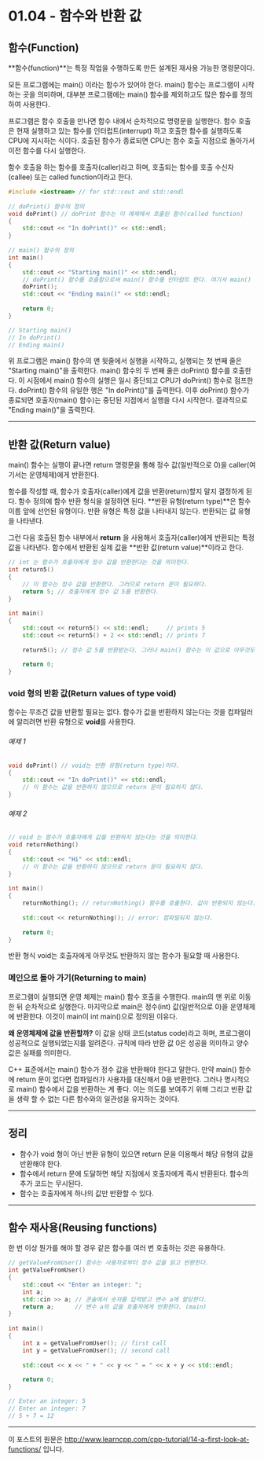 # 01.04 - 함수와 반환 값

## 함수(Function)

**함수(function)**는 특정 작업을 수행하도록 만든 설계된 재사용 가능한 명령문이다.

모든 프로그램에는 main() 이라는 함수가 있어야 한다. main() 함수는 프로그램이 시작하는 곳을 의미하며, 대부분 프로그램에는 main() 함수를 제외하고도 많은 함수를 정의하여 사용한다.

프로그램은 함수 호출을 만나면 함수 내에서 순차적으로 명령문을 실행한다. 함수 호출은 현재 실행하고 있는 함수를 인터럽트(interrupt) 하고 호출한 함수를 실행하도록 CPU에 지시하는 식이다. 호출된 함수가 종료되면 CPU는 함수 호출 지점으로 돌아가서 이전 함수를 다시 실행한다. 

함수 호출을 하는 함수를 호출자(caller)라고 하며, 호출되는 함수를 호출 수신자(callee) 또는 called function이라고 한다.

```cpp
#include <iostream> // for std::cout and std::endl
 
// doPrint() 함수의 정의
void doPrint() // doPrint 함수는 이 예제에서 호출된 함수(called function) 
{
    std::cout << "In doPrint()" << std::endl;
}
 
// main() 함수의 정의
int main()
{
    std::cout << "Starting main()" << std::endl;
    // doPrint() 함수를 호출함으로써 main() 함수를 인터럽트 한다. 여기서 main() 함수는 호출자(caller)
    doPrint();
    std::cout << "Ending main()" << std::endl;
 
    return 0;
}

// Starting main()
// In doPrint()
// Ending main()
```

위 프로그램은 main() 함수의 맨 윗줄에서 실행을 시작하고, 실행되는 첫 번째 줄은 "Starting main()"을 출력한다. main() 함수의 두 번째 줄은 doPrint() 함수를 호출한다. 이 시점에서 main() 함수의 실행은 일시 중단되고 CPU가 doPrint() 함수로 점프한다. doPrint() 함수의 유일한 행은 "In doPrint()"를 출력한다. 이후 doPrint() 함수가 종료되면 호출자(main() 함수)는 중단된 지점에서 실행을 다시 시작한다. 결과적으로 "Ending main()"을 출력한다.

---

## 반환 값(Return value)

main() 함수는 실행이 끝나면 return 명령문을 통해 정수 값(일반적으로 0)을 caller(여기서는 운영체제)에게 반환한다.

함수를 작성할 때, 함수가 호출자(caller)에게 값을 반환(return)할지 말지 결정하게 된다. 함수 정의에 함수 반환 형식을 설정하면  된다. **반환 유형(return type)**은 함수 이름 앞에 선언된 유형이다. 반환 유형은 특정 값을 나타내지 않는다. 반환되는 값 유형을 나타낸다.

그런 다음 호출된 함수 내부에서 **return** 을 사용해서 호출자(caller)에게 반환되는 특정 값을 나타낸다. 함수에서 반환된 실제 값을 **반환 값(return value)**이라고 한다.

```cpp
// int 는 함수가 호출자에게 정수 값을 반환한다는 것을 의미한다.
int return5()
{
    // 이 함수는 정수 값을 반환한다. 그러므로 return 문이 필요하다.
    return 5; // 호출자에게 정수 값 5를 반환한다.
}
 
int main()
{
    std::cout << return5() << std::endl;     // prints 5
    std::cout << return5() + 2 << std::endl; // prints 7
 
    return5(); // 정수 값 5를 반환받는다. 그러나 main() 함수는 이 값으로 아무것도 하지 않으므로 무시된다.
 
    return 0;
}
```

### void 형의 반환 값(Return values of type void)

함수는 무조건 값을 반환할 필요는 없다. 함수가 값을 반환하지 않는다는 것을 컴파일러에 알리려면 반환 유형으로 **void**를 사용한다.

###### 예제 1

```cpp
void doPrint() // void는 반환 유형(return type)이다.
{
    std::cout << "In doPrint()" << std::endl;
    // 이 함수는 값을 반환하지 않으므로 return 문이 필요하지 않다.
}
```

###### 예제 2

```cpp
// void 는 함수가 호출자에게 값을 반환하지 않는다는 것을 의미한다.
void returnNothing()
{
    std::cout << "Hi" << std::endl;
    // 이 함수는 값을 반환하지 않으므로 return 문이 필요하지 않다.
}
 
int main()
{
    returnNothing(); // returnNothing() 함수를 호출한다. 값이 반환되지 않는다.
 
    std::cout << returnNothing(); // error: 컴파일되지 않는다.
 
    return 0;
}
```

반환 형식 void는 호출자에게 아무것도 반환하지 않는 함수가 필요할 때 사용한다.

### 메인으로 돌아 가기(Returning to main)

프로그램이 실행되면 운영 체제는 main() 함수 호출을 수행한다. main의 맨 위로 이동한 뒤 순차적으로 실행한다. 마지막으로 main은 정수(int) 값(일반적으로 0)을 운영체제에 반환한다. 이것이 main이 int main()으로 정의된 이유다.

**왜 운영체제에 값을 반환할까?** 이 값을 상태 코드(status code)라고 하며, 프로그램이 성공적으로 실행되었는지를 알려준다. 규칙에 따라 반환 값 0은 성공을 의미하고 양수 값은 실패를 의미한다.

C++ 표준에서는 main() 함수가 정수 값을 반환해야 한다고 말한다. 만약 main() 함수에 return 문이 없다면 컴파일러가 사용자를 대신해서 0을 반환한다. 그러나 명시적으로 main() 함수에서 값을 반환하는 게 좋다. 이는 의도를 보여주기 위해 그리고 반환 값을 생략 할 수 없는 다른 함수와의 일관성을 유지하는 것이다.

---

## 정리

- 함수가 void 형이 아닌 반환 유형이 있으면 return 문을 이용해서 해당 유형의 값을 반환해야 한다.
- 함수에서 return 문에 도달하면 해당 지점에서 호출자에게 즉시 반환된다. 함수의 추가 코드는 무시된다.
- 함수는 호출자에게 하나의 값만 반환할 수 있다.

---

## 함수 재사용(Reusing functions)

한 번 이상 뭔가를 해야 할 경우 같은 함수를 여러 번 호출하는 것은 유용하다. 

```cpp
// getValueFromUser() 함수는 사용자로부터 정수 값을 읽고 반환한다.
int getValueFromUser()
{
    std::cout << "Enter an integer: ";
    int a;
    std::cin >> a; // 콘솔에서 숫자를 입력받고 변수 a에 할당한다.
    return a;      // 변수 a의 값을 호출자에게 반환한다. (main)
}
 
int main()
{
    int x = getValueFromUser(); // first call 
    int y = getValueFromUser(); // second call
 
    std::cout << x << " + " << y << " = " << x + y << std::endl;
 
    return 0;
}

// Enter an integer: 5
// Enter an integer: 7
// 5 + 7 = 12
```

---

이 포스트의 원문은 http://www.learncpp.com/cpp-tutorial/14-a-first-look-at-functions/ 입니다.